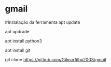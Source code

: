 # gmail

#Instalação da ferramenta 
apt update 

apt updrade

apt install python3

apt install git 

git clone https://github.com/Gilmarfilho2003/gmail
